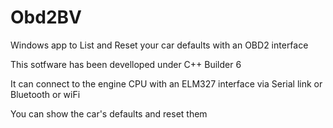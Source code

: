# Obd2BV
Windows app to List and Reset your car defaults with an OBD2 interface 

This sotfware has been develloped under C++ Builder 6

It can connect to the engine CPU with an ELM327 interface via Serial link or Bluetooth or wiFi

You can show the car's defaults and reset them
